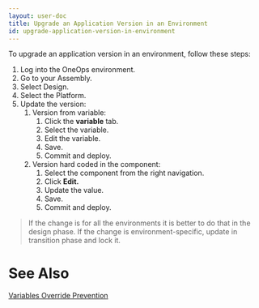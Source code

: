 ```yaml
---
layout: user-doc
title: Upgrade an Application Version in an Environment
id: upgrade-application-version-in-environment
---
```


To upgrade an application version in an environment, follow these steps:


1. Log into the OneOps environment.
2. Go to your Assembly.
3. Select Design.
4. Select the Platform.
5. Update the version:
    1. Version from variable:
        1. Click the **variable** tab.
        2. Select the variable.
        3. Edit the variable.
        4. Save.
        5. Commit and deploy.
    2. Version hard coded in the component:
        1. Select the component from the right navigation.
        2. Click **Edit.**
        3. Update the <variable> value.
        4. Save.
        5. Commit and deploy.

>If the change is for all the environments it is better to do that in the design phase. If the change is environment-specific, update in transition phase and lock it.

# See Also

<a href="/user/general/avoid-override-variables.html">Variables Override Prevention</a>
